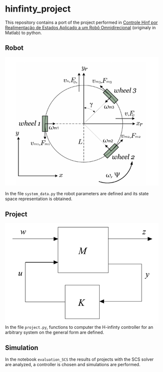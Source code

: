 # hinfinty_project
This repository contains a port of the project performed in [Controle Hinf por Realimentação de Estados Aplicado a um Robô Omnidirecional](https://www.dropbox.com/s/hyhj96dbqk2cops/TFG_Cezar_Lemos.pdf?dl=0) (originaly in Matlab) to python.

## Robot

![Dynamic Diagram](https://raw.githubusercontent.com/czrcbl/hinfinity_project/master/figures/diagrama_dinamica_english.png  "Dynamic Diagram")

In the file `system_data.py` the robot parameters are defined and its state space representation is obtained.

## Project

![general_form](https://raw.githubusercontent.com/czrcbl/hinfinity_project/master/figures/forma_geral.png)
In the file `project.py`, functions to computer the H-infinty controller for an arbitrary system on the general form are defined.

## Simulation

In the notebook `evaluation_SCS` the results of projects with the SCS solver are analyzed, a controller is chosen and simulations are performed.

## 